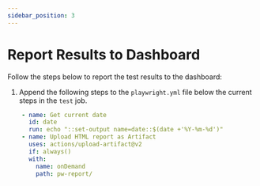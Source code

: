 ```yaml
---
sidebar_position: 3
---
```


# Report Results to Dashboard

Follow the steps below to report the test results to the dashboard:

1. Append the following steps to the `playwright.yml` file below the current steps in the `test` job.

```yaml
    - name: Get current date
      id: date
      run: echo "::set-output name=date::$(date +'%Y-%m-%d')"
    - name: Upload HTML report as Artifact
      uses: actions/upload-artifact@v2
      if: always()
      with: 
        name: onDemand
        path: pw-report/
```